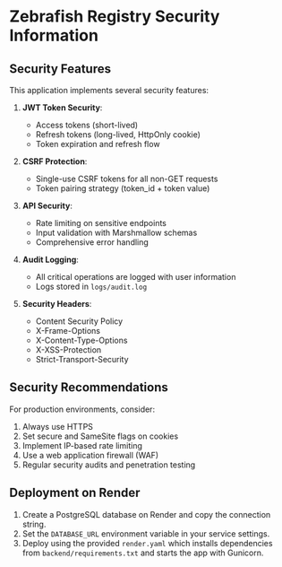 # Zebrafish Registry Security Information

## Security Features

This application implements several security features:

1. **JWT Token Security**:
   - Access tokens (short-lived)
   - Refresh tokens (long-lived, HttpOnly cookie)
   - Token expiration and refresh flow

2. **CSRF Protection**:
   - Single-use CSRF tokens for all non-GET requests
   - Token pairing strategy (token_id + token value)

3. **API Security**:
   - Rate limiting on sensitive endpoints
   - Input validation with Marshmallow schemas
   - Comprehensive error handling

4. **Audit Logging**:
   - All critical operations are logged with user information
   - Logs stored in `logs/audit.log`

5. **Security Headers**:
   - Content Security Policy
   - X-Frame-Options
   - X-Content-Type-Options
   - X-XSS-Protection
   - Strict-Transport-Security

## Security Recommendations

For production environments, consider:

1. Always use HTTPS
2. Set secure and SameSite flags on cookies
3. Implement IP-based rate limiting
4. Use a web application firewall (WAF)
5. Regular security audits and penetration testing
## Deployment on Render

1. Create a PostgreSQL database on Render and copy the connection string.
2. Set the `DATABASE_URL` environment variable in your service settings.
3. Deploy using the provided `render.yaml` which installs dependencies from `backend/requirements.txt` and starts the app with Gunicorn.
